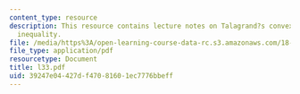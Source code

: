 ```yaml
---
content_type: resource
description: This resource contains lecture notes on Talagrand?s convex-hull distance
  inequality.
file: /media/https%3A/open-learning-course-data-rc.s3.amazonaws.com/18-465-topics-in-statistics-statistical-learning-theory-spring-2007/39247e04427df47081601ec7776bbeff_l33.pdf
file_type: application/pdf
resourcetype: Document
title: l33.pdf
uid: 39247e04-427d-f470-8160-1ec7776bbeff
---
```

